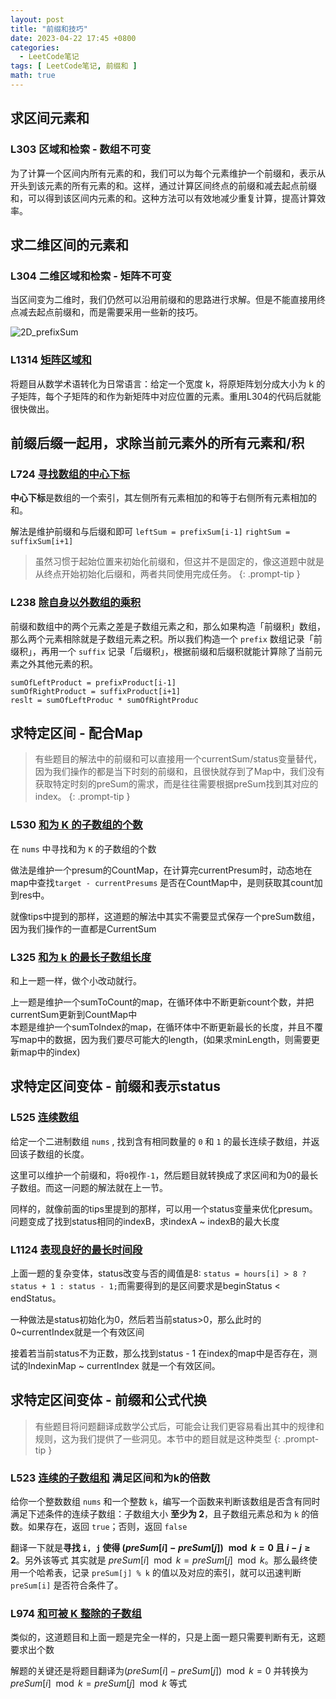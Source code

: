 ```yaml
---
layout: post
title: "前缀和技巧"
date: 2023-04-22 17:45 +0800
categories:
  - LeetCode笔记
tags: [ LeetCode笔记, 前缀和 ]
math: true
---
```


## 求区间元素和

### L303 区域和检索 - 数组不可变

为了计算一个区间内所有元素的和，我们可以为每个元素维护一个前缀和，表示从开头到该元素的所有元素的和。这样，通过计算区间终点的前缀和减去起点前缀和，可以得到该区间内元素的和。这种方法可以有效地减少重复计算，提高计算效率。

## 求二维区间的元素和

### L304 二维区域和检索 - 矩阵不可变

当区间变为二维时，我们仍然可以沿用前缀和的思路进行求解。但是不能直接用终点减去起点前缀和，而是需要采用一些新的技巧。

![2D_prefixSum](https://cdn.staticaly.com/gh/TonyMarsh-Hub/image-hosting@master/Blog/LeetCode/2D_prefixSum.crqtinzgfrk.webp)

### L1314 [矩阵区域和](https://leetcode.cn/problems/matrix-block-sum)

将题目从数学术语转化为日常语言：给定一个宽度 k，将原矩阵划分成大小为 k 的子矩阵，每个子矩阵的和作为新矩阵中对应位置的元素。重用L304的代码后就能很快做出。

## 前缀后缀一起用，求除当前元素外的所有元素和/积

### L724 [寻找数组的中心下标](https://leetcode.cn/problems/find-pivot-index)

**中心下标**是数组的一个索引，其左侧所有元素相加的和等于右侧所有元素相加的和。

解法是维护前缀和与后缀和即可 `leftSum = prefixSum[i-1]` `rightSum = suffixSum[i+1]` 

> 虽然习惯于起始位置来初始化前缀和，但这并不是固定的，像这道题中就是从终点开始初始化后缀和，两者共同使用完成任务。
{: .prompt-tip }

### L238 [除自身以外数组的乘积](https://leetcode.cn/problems/product-of-array-except-self)

前缀和数组中的两个元素之差是子数组元素之和，那么如果构造「前缀积」数组，那么两个元素相除就是子数组元素之积。所以我们构造一个 `prefix` 数组记录「前缀积」，再用一个 `suffix` 记录「后缀积」，根据前缀和后缀积就能计算除了当前元素之外其他元素的积。

`sumOfLeftProduct = prefixProduct[i-1]`  
`sumOfRightProduct = suffixProduct[i+1]`   
`reslt = sumOfLeftProduc * sumOfRightProduc`

## 求特定区间  - 配合Map

>有些题目的解法中的前缀和可以直接用一个currentSum/status变量替代，因为我们操作的都是当下时刻的前缀和，且很快就存到了Map中，我们没有获取特定时刻的preSum的需求，而是往往需要根据preSum找到其对应的index。
{: .prompt-tip }

### L530 [和为 K 的子数组的个数](https://leetcode.cn/problems/subarray-sum-equals-k)

在 `nums` 中寻找和为 `K` 的子数组的个数

做法是维护一个presum的CountMap，在计算完currentPresum时，动态地在map中查找`target - currentPresums` 是否在CountMap中，是则获取其count加到res中。

就像tips中提到的那样，这道题的解法中其实不需要显式保存一个preSum数组，因为我们操作的一直都是CurrentSum

### L325 [和为 k 的最长子数组长度](https://leetcode.cn/problems/maximum-size-subarray-sum-equals-k)

和上一题一样，做个小改动就行。

上一题是维护一个sumToCount的map，在循环体中不断更新count个数，并把currentSum更新到CountMap中  
本题是维护一个sumToIndex的map，在循环体中不断更新最长的长度，并且不覆写map中的数据，因为我们要尽可能大的length，(如果求minLength，则需要更新map中的index)

## 求特定区间变体  - 前缀和表示status

### L525 [连续数组](https://leetcode.cn/problems/contiguous-array)

给定一个二进制数组 `nums` , 找到含有相同数量的 `0` 和 `1` 的最长连续子数组，并返回该子数组的长度。

这里可以维护一个前缀和，将`0`视作`-1`，然后题目就转换成了求区间和为0的最长子数组。而这一问题的解法就在上一节。

同样的，就像前面的tips里提到的那样，可以用一个status变量来优化presum。问题变成了找到status相同的indexB，求indexA ~ indexB的最大长度

### L1124 [表现良好的最长时间段](https://leetcode.cn/problems/longest-well-performing-interval)

上面一题的复杂变体，status改变与否的阈值是8: `status = hours[i] > 8 ? status + 1 : status - 1;`而需要得到的是区间要求是beginStatus < endStatus。

一种做法是status初始化为0，然后若当前status>0，那么此时的 0~currentIndex就是一个有效区间

接着若当前status不为正数，那么找到status - 1 在index的map中是否存在，测试的IndexinMap ~ currentIndex 就是一个有效区间。

## 求特定区间变体  - 前缀和公式代换

> 有些题目将问题翻译成数学公式后，可能会让我们更容易看出其中的规律和规则，这为我们提供了一些洞见。本节中的题目就是这种类型
{: .prompt-tip }

### L523 [ 连续的子数组和](https://leetcode.cn/problems/continuous-subarray-sum) 满足区间和为k的倍数

给你一个整数数组 `nums` 和一个整数 `k`，编写一个函数来判断该数组是否含有同时满足下述条件的连续子数组：子数组大小 **至少为 2**，且子数组元素总和为 `k` 的倍数。如果存在，返回 `true`；否则，返回 `false`

翻译一下就是**寻找 `i, j` 使得  $(preSum[i] - preSum[j]) \mod k = 0$ 且 $i - j \geq 2$**。另外该等式 其实就是 $preSum[i] \mod k = preSum[j] \mod k$。那么最终使用一个哈希表，记录 `preSum[j] % k` 的值以及对应的索引，就可以迅速判断 `preSum[i]` 是否符合条件了。

### L974 [和可被 K 整除的子数组](https://leetcode.cn/problems/subarray-sums-divisible-by-k) 

类似的，这道题目和上面一题是完全一样的，只是上面一题只需要判断有无，这题要求出个数

解题的关键还是将题目翻译为$(preSum[i] - preSum[j]) \mod k = 0$ 并转换为$preSum[i] \mod k = preSum[j] \mod k$ 等式
